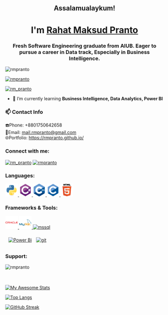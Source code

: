 <h2 align="center">Assalamualaykum!</h2>
<h1 align="center">I'm <a href="https://rmpranto.github.io/">Rahat Maksud Pranto</a></h1>
<h3 align="center">Fresh Software Engineering graduate from AIUB. Eager to pursue a career in Data track, Especially in Business Intelligence.</h3>

<p align="left"> <img src="https://komarev.com/ghpvc/?username=rmpranto&label=Profile%20views&color=0e75b6&style=flat" alt="rmpranto" /> </p>

<p align="left"> <a href="https://github.com/ryo-ma/github-profile-trophy"><img src="https://github-profile-trophy.vercel.app/?username=rmpranto" alt="rmpranto" /></a> </p>

<p align="left"> <a href="https://twitter.com/rm_pranto" target="blank"><img src="https://img.shields.io/twitter/follow/rm_pranto?logo=twitter&style=for-the-badge" alt="rm_pranto" /></a> </p>

- 🌱 I’m currently learning **Business Intelligence, Data Analytics, Power BI**

<h3 align="left">📫 Contact Info</h3>

☎️Phone: +8801750642658 <br>
📧Email: mail.rmpranto@gmail.com <br>
🌐Portfolio: https://rmpranto.github.io/
<p align="left">

<h3 align="left">Connect with me:</h3>
<p align="left">
<a href="https://twitter.com/rm_pranto" target="blank"><img align="center" src="https://raw.githubusercontent.com/rahuldkjain/github-profile-readme-generator/master/src/images/icons/Social/twitter.svg" alt="rm_pranto" height="30" width="40" /></a>
<a href="https://linkedin.com/in/rmpranto" target="blank"><img align="center" src="https://raw.githubusercontent.com/rahuldkjain/github-profile-readme-generator/master/src/images/icons/Social/linked-in-alt.svg" alt="rmpranto" height="30" width="40" /></a>
</p>

<h3 align="left">Languages:</h3>
<p align="left"> 
  <a href="https://www.python.org" target="_blank" rel="noreferrer"> <img src="https://raw.githubusercontent.com/devicons/devicon/master/icons/python/python-original.svg" alt="python" width="40" height="40"/> </a> 
  <a href="https://www.w3schools.com/cs/" target="_blank" rel="noreferrer"> <img src="https://raw.githubusercontent.com/devicons/devicon/master/icons/csharp/csharp-original.svg" alt="csharp" width="40" height="40"/> </a>
  <a href="https://www.w3schools.com/cpp/" target="_blank" rel="noreferrer"> <img src="https://raw.githubusercontent.com/devicons/devicon/master/icons/cplusplus/cplusplus-original.svg" alt="cplusplus" width="40" height="40"/> </a>
  <a href="https://www.cprogramming.com/" target="_blank" rel="noreferrer"> <img src="https://raw.githubusercontent.com/devicons/devicon/master/icons/c/c-original.svg" alt="c" width="40" height="40"/> </a>
  <a href="https://www.w3.org/html/" target="_blank" rel="noreferrer"> <img src="https://raw.githubusercontent.com/devicons/devicon/master/icons/html5/html5-original-wordmark.svg" alt="html5" width="40" height="40"/> </a>
  
<h3 align="left">Frameworks & Tools:</h3>

  <a href="https://www.oracle.com/" target="_blank" rel="noreferrer"> <img src="https://raw.githubusercontent.com/devicons/devicon/master/icons/oracle/oracle-original.svg" alt="oracle" width="40" height="40"/> </a> 
  <a href="https://www.mysql.com/" target="_blank" rel="noreferrer"> <img src="https://raw.githubusercontent.com/devicons/devicon/master/icons/mysql/mysql-original-wordmark.svg" alt="mysql" width="40" height="40"/> </a> 
  <a href="https://www.microsoft.com/en-us/sql-server" target="_blank" rel="noreferrer"> <img src="https://www.svgrepo.com/show/303229/microsoft-sql-server-logo.svg" alt="mssql" width="40" height="40"/> </a>
  
  <a href="https://powerbi.microsoft.com/en-us/" target="_blank"><img style="margin: 10px" src="https://profilinator.rishav.dev/skills-assets/powerbi.png" alt="Power Bi"  width="40" height="40" /></a>
   <a href="https://git-scm.com/" target="_blank" rel="noreferrer"> <img src="https://www.vectorlogo.zone/logos/git-scm/git-scm-icon.svg" alt="git" width="40" height="40"/> </a>  
   
   </p>


</div>

<h3 align="left">Support:</h3>
<p><a href="https://www.buymeacoffee.com/rmpranto"> <img align="left" src="https://cdn.buymeacoffee.com/buttons/v2/default-yellow.png" height="50" width="210" alt="rmpranto" /></a></p><br><br></br>


[![My Awesome Stats](https://awesome-github-stats.azurewebsites.net/user-stats/rmpranto?cardType=octocat&theme=react)](https://git.io/awesome-stats-card)

[![Top Langs](https://github-readme-stats.vercel.app/api/top-langs/?username=rmpranto&show_icons=true&theme=react&count_private=true&layout=compact&langs_count=10)](https://github.com/rmpranto/github-readme-stats)

[![GitHub Streak](https://streak-stats.demolab.com/?user=rmpranto&theme=react)](https://git.io/streak-stats)
